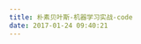 ```yaml
---
title: 朴素贝叶斯-机器学习实战-code
date: 2017-01-24 09:40:21
---
```


<script src="https://gist.github.com/WeihuaGu/2e3ccaed6359e927c020028540f2321c.js"></script>
